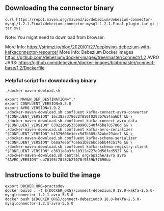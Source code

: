 ## Downloading the connector binary
```
curl https://repo1.maven.org/maven3/io/debezium/debezium-connector-mysql/1.2.1.Final/debezium-connector-mysql-1.2.1.Final-plugin.tar.gz | tar xvz
```
Note: You might need to download from browser.

More Info: https://strimzi.io/blog/2020/01/27/deploying-debezium-with-kafkaconnector-resource/
More Info: Debezium Docker images https://github.com/debezium/docker-images/tree/master/connect/1.2
AVRO JARS: https://github.com/debezium/docker-images/blob/master/connect-base/1.2/Dockerfile

### Helpful script for downloading binary
`./docker-maven-dowload.sh`

```
export MAVEN_DEP_DESTINATION="."
export CONFLUENT_VERSION=5.5.0
export AVRO_VERSION=1.9.2
./docker-maven-download.sh confluent kafka-connect-avro-converter "$CONFLUENT_VERSION" 16c38a7378032f850f0293b7654aa6bf && \
./docker-maven-download.sh confluent kafka-connect-avro-data "$CONFLUENT_VERSION" 63022db9533689968540f45be705786d && \
./docker-maven-download.sh confluent kafka-avro-serializer "$CONFLUENT_VERSION" b1379606e1dcc5d7b809c82abe294cc7 && \
./docker-maven-download.sh confluent kafka-schema-serializer "$CONFLUENT_VERSION" b68a7eebf7ce6a1b826bd5bbb443b176 && \
./docker-maven-download.sh confluent kafka-schema-registry-client "$CONFLUENT_VERSION" e3631a8a3fe10312a727e9d50fcd5527 && \
./docker-maven-download.sh central org/apache/avro avro "$AVRO_VERSION" cb70195f70f52b27070f9359b77690bb
```

## Instructions to build the image
```
export DOCKER_ORG=practodev
docker build . -t ${DOCKER_ORG}/connect-debezium:0.18.0-kakfa-2.5.0-mysqlconnector-1.2.1-avro-5.5.0
docker push ${DOCKER_ORG}/connect-debezium:0.18.0-kakfa-2.5.0-mysqlconnector-1.2.1-avro-5.5.0
```
